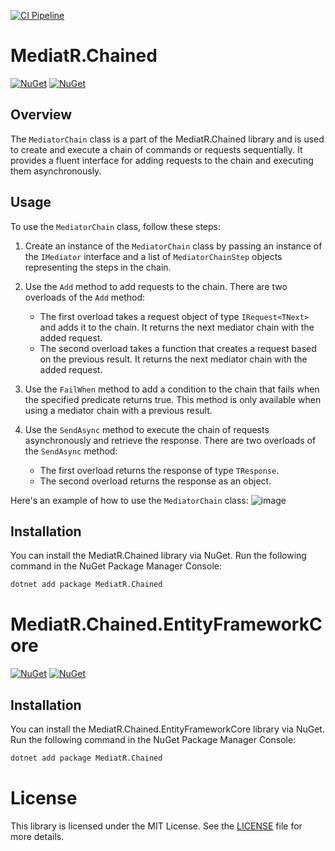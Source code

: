 
[![CI Pipeline](https://github.com/JimGeersinga/MediatR.Chained/actions/workflows/ci-pipeline.yml/badge.svg)](https://github.com/JimGeersinga/MediatR.ChainedT/actions/workflows/ci-pipeline.yml)



# MediatR.Chained

[![NuGet](https://img.shields.io/nuget/dt/MediatR.Chained.svg)](https://www.nuget.org/packages/MediatR.Chained) 
[![NuGet](https://img.shields.io/nuget/vpre/MediatR.Chained.svg)](https://www.nuget.org/packagesMediatR.Chained)

## Overview
The `MediatorChain` class is a part of the MediatR.Chained library and is used to create and execute a chain of commands or requests sequentially. It provides a fluent interface for adding requests to the chain and executing them asynchronously.

## Usage
To use the `MediatorChain` class, follow these steps:

1. Create an instance of the `MediatorChain` class by passing an instance of the `IMediator` interface and a list of `MediatorChainStep` objects representing the steps in the chain.

2. Use the `Add` method to add requests to the chain. There are two overloads of the `Add` method:
   - The first overload takes a request object of type `IRequest<TNext>` and adds it to the chain. It returns the next mediator chain with the added request.
   - The second overload takes a function that creates a request based on the previous result. It returns the next mediator chain with the added request.

3. Use the `FailWhen` method to add a condition to the chain that fails when the specified predicate returns true. This method is only available when using a mediator chain with a previous result.

4. Use the `SendAsync` method to execute the chain of requests asynchronously and retrieve the response. There are two overloads of the `SendAsync` method:
   - The first overload returns the response of type `TResponse`.
   - The second overload returns the response as an object.

Here's an example of how to use the `MediatorChain` class:
![image](https://github.com/JimGeersinga/MediatR.Chained/assets/7780260/bb9421c4-0172-4623-8778-31c525a5516c)

## Installation
You can install the MediatR.Chained library via NuGet. Run the following command in the NuGet Package Manager Console:
```bash 
dotnet add package MediatR.Chained
```




# MediatR.Chained.EntityFrameworkCore

[![NuGet](https://img.shields.io/nuget/dt/MediatR.Chained.EntityFrameworkCore.svg)](https://www.nuget.org/packages/MediatR.Chained.EntityFrameworkCore) 
[![NuGet](https://img.shields.io/nuget/vpre/MediatR.Chained.EntityFrameworkCore.svg)](https://www.nuget.org/packagesMediatR.Chained.EntityFrameworkCore)

## Installation
You can install the MediatR.Chained.EntityFrameworkCore library via NuGet. Run the following command in the NuGet Package Manager Console:
```bash 
dotnet add package MediatR.Chained
```


# License
This library is licensed under the MIT License. See the [LICENSE](LICENSE) file for more details.
